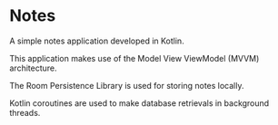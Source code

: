 # Notes
A simple notes application developed in Kotlin.

This application makes use of the Model View ViewModel (MVVM) architecture.

The Room Persistence Library is used for storing notes locally.

Kotlin coroutines are used to make database retrievals in background threads.
